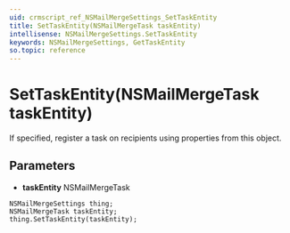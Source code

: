 ```yaml
---
uid: crmscript_ref_NSMailMergeSettings_SetTaskEntity
title: SetTaskEntity(NSMailMergeTask taskEntity)
intellisense: NSMailMergeSettings.SetTaskEntity
keywords: NSMailMergeSettings, GetTaskEntity
so.topic: reference
---
```


# SetTaskEntity(NSMailMergeTask taskEntity)

If specified, register a task on recipients using properties from this object.

## Parameters

* **taskEntity** NSMailMergeTask

```crmscript
NSMailMergeSettings thing;
NSMailMergeTask taskEntity;
thing.SetTaskEntity(taskEntity);
```

